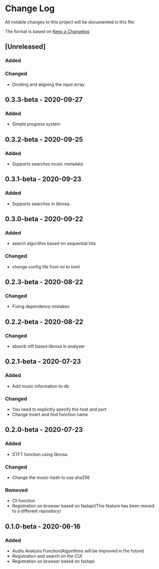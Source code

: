 # Change Log

All notable changes to this project will be documented in this file.

The format is based on [Keep a Changelog](http://keepachangelog.com/).

## [Unreleased]

### Added

### Changed

- Dividing and aligning the input array

## 0.3.3-beta - 2020-09-27

### Added

- Simple progress system

## 0.3.2-beta - 2020-09-25

### Added

- Supports searches music metadata

## 0.3.1-beta - 2020-09-23

### Added

- Supports searches in librosa.

## 0.3.0-beta - 2020-09-22

### Added

- search algorithm based on sequential hits

### Changed

- change config file from ini to toml


## 0.2.3-beta - 2020-08-22

### Changed

- Fixing dependency mistakes


## 0.2.2-beta - 2020-08-22

### Changed

- absorb stft based librosa in analyzer

## 0.2.1-beta - 2020-07-23

### Added

- Add music information to db

### Changed

- You need to explicitly specify the host and port
- Change insert and find function name

## 0.2.0-beta - 2020-07-23

### Added

- STFT function using librosa

### Changed

- Change the music-hash to use sha256

### Removed

- Cli function
- Registration on browser based on fastapi(This feature has been moved to a different repository)

## 0.1.0-beta - 2020-06-16

### Added

- Audio Analysis Function(Algorithms will be improved in the future)
- Registration and search on the CUI
- Registration on browser based on fastapi
